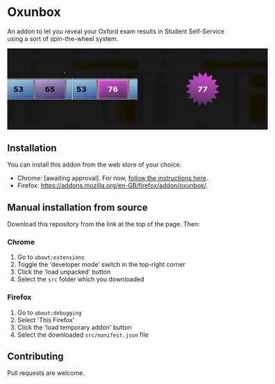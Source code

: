 # Oxunbox

An addon to let you reveal your Oxford exam results in Student Self-Service using a sort of spin-the-wheel system.

<div style="display: flex; flex-direction: row;"><img src="res/screen1.png" alt="A screenshot of Oxunbox" width="300" /><img src="res/screen2.png" alt="A screenshot of Oxunbox" width="300" /></div>

## Installation

You can install this addon from the web store of your choice.

* Chrome: [awaiting approval]. For now, [follow the instructions here](https://github.com/fizzex/oxunbox/releases/latest).
* Firefox: https://addons.mozilla.org/en-GB/firefox/addon/oxunbox/.

## Manual installation from source

Download this repository from the link at the top of the page. Then:

### Chrome

1. Go to `about:extensions`
1. Toggle the 'developer mode' switch in the top-right corner
1. Click the 'load unpacked' button
1. Select the `src` folder which you downloaded

### Firefox

1. Go to `about:debugging`
1. Select 'This Firefox' 
1. Click the 'load temporary addon' button
1. Select the downloaded `src/manifest.json` file

## Contributing

Pull requests are welcome. 

